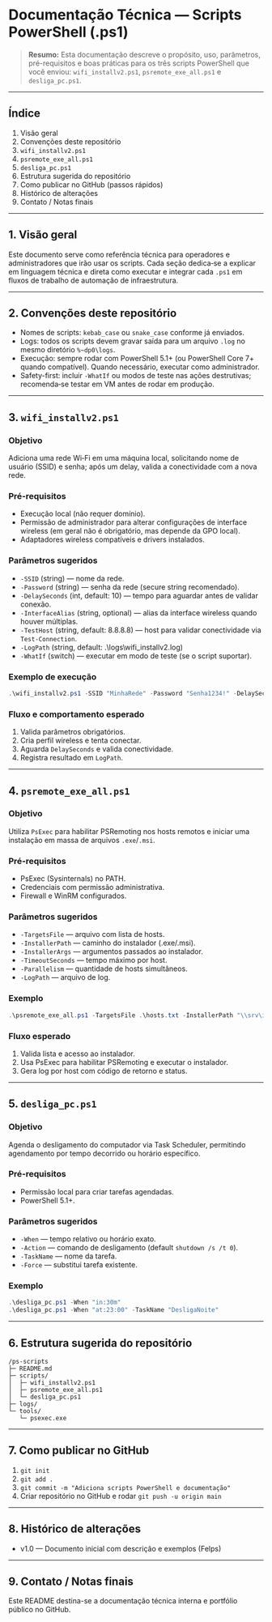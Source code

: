 # Documentação Técnica — Scripts PowerShell (.ps1)

> **Resumo:** Esta documentação descreve o propósito, uso, parâmetros, pré-requisitos e boas práticas para os três scripts PowerShell que você enviou: `wifi_installv2.ps1`, `psremote_exe_all.ps1` e `desliga_pc.ps1`.

---

## Índice

1. Visão geral
2. Convenções deste repositório
3. `wifi_installv2.ps1`
4. `psremote_exe_all.ps1`
5. `desliga_pc.ps1`
6. Estrutura sugerida do repositório
7. Como publicar no GitHub (passos rápidos)
8. Histórico de alterações
9. Contato / Notas finais

---

## 1. Visão geral

Este documento serve como referência técnica para operadores e administradores que irão usar os scripts. Cada seção dedica‑se a explicar em linguagem técnica e direta como executar e integrar cada `.ps1` em fluxos de trabalho de automação de infraestrutura.

---

## 2. Convenções deste repositório

- Nomes de scripts: `kebab_case` ou `snake_case` conforme já enviados.
- Logs: todos os scripts devem gravar saída para um arquivo `.log` no mesmo diretório `%~dp0\logs`.
- Execução: sempre rodar com PowerShell 5.1+ (ou PowerShell Core 7+ quando compatível). Quando necessário, executar como administrador.
- Safety-first: incluir `-WhatIf` ou modos de teste nas ações destrutivas; recomenda‑se testar em VM antes de rodar em produção.

---

## 3. `wifi_installv2.ps1`

### Objetivo
Adiciona uma rede Wi‑Fi em uma máquina local, solicitando nome de usuário (SSID) e senha; após um delay, valida a conectividade com a nova rede.

### Pré‑requisitos
- Execução local (não requer domínio).
- Permissão de administrador para alterar configurações de interface wireless (em geral não é obrigatório, mas depende da GPO local).
- Adaptadores wireless compatíveis e drivers instalados.

### Parâmetros sugeridos
- `-SSID` (string) — nome da rede.
- `-Password` (string) — senha da rede (secure string recomendado).
- `-DelaySeconds` (int, default: 10) — tempo para aguardar antes de validar conexão.
- `-InterfaceAlias` (string, optional) — alias da interface wireless quando houver múltiplas.
- `-TestHost` (string, default: 8.8.8.8) — host para validar conectividade via `Test-Connection`.
- `-LogPath` (string, default: .\logs\wifi_installv2.log)
- `-WhatIf` (switch) — executar em modo de teste (se o script suportar).

### Exemplo de execução

```powershell
.\wifi_installv2.ps1 -SSID "MinhaRede" -Password "Senha1234!" -DelaySeconds 15
```

### Fluxo e comportamento esperado
1. Valida parâmetros obrigatórios.
2. Cria perfil wireless e tenta conectar.
3. Aguarda `DelaySeconds` e valida conectividade.
4. Registra resultado em `LogPath`.

---

## 4. `psremote_exe_all.ps1`

### Objetivo
Utiliza `PsExec` para habilitar PSRemoting nos hosts remotos e iniciar uma instalação em massa de arquivos `.exe`/`.msi`.

### Pré‑requisitos
- PsExec (Sysinternals) no PATH.
- Credenciais com permissão administrativa.
- Firewall e WinRM configurados.

### Parâmetros sugeridos
- `-TargetsFile` — arquivo com lista de hosts.
- `-InstallerPath` — caminho do instalador (.exe/.msi).
- `-InstallerArgs` — argumentos passados ao instalador.
- `-TimeoutSeconds` — tempo máximo por host.
- `-Parallelism` — quantidade de hosts simultâneos.
- `-LogPath` — arquivo de log.

### Exemplo

```powershell
.\psremote_exe_all.ps1 -TargetsFile .\hosts.txt -InstallerPath "\\srv\instaladores\app.msi" -InstallerArgs "/qn /norestart"
```

### Fluxo esperado
1. Valida lista e acesso ao instalador.
2. Usa PsExec para habilitar PSRemoting e executar o instalador.
3. Gera log por host com código de retorno e status.

---

## 5. `desliga_pc.ps1`

### Objetivo
Agenda o desligamento do computador via Task Scheduler, permitindo agendamento por tempo decorrido ou horário específico.

### Pré‑requisitos
- Permissão local para criar tarefas agendadas.
- PowerShell 5.1+.

### Parâmetros sugeridos
- `-When` — tempo relativo ou horário exato.
- `-Action` — comando de desligamento (default `shutdown /s /t 0`).
- `-TaskName` — nome da tarefa.
- `-Force` — substitui tarefa existente.

### Exemplo

```powershell
.\desliga_pc.ps1 -When "in:30m"
.\desliga_pc.ps1 -When "at:23:00" -TaskName "DesligaNoite"
```

---

## 6. Estrutura sugerida do repositório

```
/ps-scripts
├─ README.md
├─ scripts/
│  ├─ wifi_installv2.ps1
│  ├─ psremote_exe_all.ps1
│  └─ desliga_pc.ps1
├─ logs/
└─ tools/
   └─ psexec.exe
```

---

## 7. Como publicar no GitHub

1. `git init`
2. `git add .`
3. `git commit -m "Adiciona scripts PowerShell e documentação"`
4. Criar repositório no GitHub e rodar `git push -u origin main`

---

## 8. Histórico de alterações

- v1.0 — Documento inicial com descrição e exemplos (Felps)

---

## 9. Contato / Notas finais

Este README destina-se a documentação técnica interna e portfólio público no GitHub.
